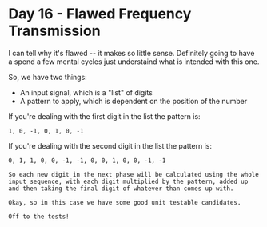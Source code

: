 # Day 16 - Flawed Frequency Transmission

I can tell why it's flawed -- it makes so little sense. Definitely going to have a spend a few mental cycles just understaind what is intended with this one.

So, we have two things:
* An input signal, which is a "list" of digits
* A pattern to apply, which is dependent on the position of the number

If you're dealing with the first digit in the list the pattern is:
```
1, 0, -1, 0, 1, 0, -1
```

If you're dealing with the second digit in the list the pattern is:
```
0, 1, 1, 0, 0, -1, -1, 0, 0, 1, 0, 0, -1, -1

So each new digit in the next phase will be calculated using the whole input sequence, with each digit multiplied by the pattern, added up and then taking the final digit of whatever than comes up with.

Okay, so in this case we have some good unit testable candidates.

Off to the tests!
